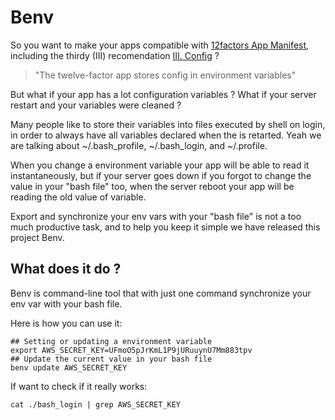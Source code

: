 # Benv

So you want to make your apps compatible with [12factors App Manifest](http://www.12factor.net), including the thirdy (III) recomendation [III. Config](http://www.12factor.net/config) ?

> "The twelve-factor app stores config in environment variables"

But what if your app has a lot configuration variables ? What if your server restart and your variables were cleaned ?

Many people like to store their variables into files executed by shell on login, in order to always have all variables declared when the is retarted. Yeah we are talking about ~/.bash_profile, ~/.bash_login, and ~/.profile.

When you change a environment variable your app will be able to read it instantaneously, but if your server goes down if you forgot to change the value in your "bash file" too, when the server reboot your app will be reading the old value of variable.

Export and synchronize your env vars with your "bash file" is not a too much productive task, and to help you keep it simple we have released this project Benv.


## What does it do ?
Benv is command-line tool that with just one command synchronize your env var with your bash file.

Here is how you can use it:

```shell
## Setting or updating a environment variable
export AWS_SECRET_KEY=UFmoO5pJrKmL1P9jURuuynU7Mm883tpv
## Update the current value in your bash file
benv update AWS_SECRET_KEY
```

If want to check if it really works:
```shell
cat ./bash_login | grep AWS_SECRET_KEY
```

